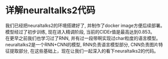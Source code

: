 # 详解neuraltalks2代码

我们已经把neuraltalks2的环境搭建好了, 并制作了docker image方便后续部署。模型经过了初步训练, 现在进入精调阶段, 当前的CIDEr值是最高达到0.853。  
在更早之前我们也学习过了RNN, 并有过一段带啊实现过char粒度的语言模型。  
neuraltalks2是一个RNN+CNN的模型, RNN负责语言模型部分, CNN负责图片特征提取部分, 在这些基础上，现在让我们一起深入的看下neuraltalks2的代码。

##
